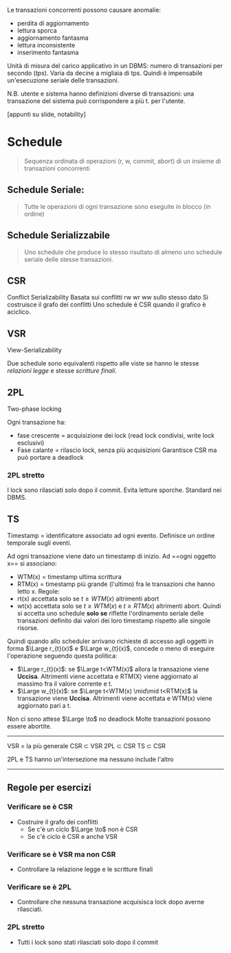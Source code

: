 Le transazioni concorrenti possono causare anomalie: 
- perdita di aggiornamento 
- lettura sporca
- aggiornamento fantasma
- lettura inconsistente
- inserimento fantasma

Unità di misura del carico applicativo in un DBMS: numero di transazioni per secondo (*tps*). Varia da decine a migliaia di tps. 
Quindi è impensabile un'esecuzione seriale delle transazioni. 

N.B. utente e sistema hanno definizioni diverse di transazioni: una transazione del sistema può corrispondere a più t. per l'utente. 

[appunti su slide, notability]

# Schedule 
> Sequenza ordinata di operazioni (r, w, commit, abort) di un insieme di transazioni concorrenti


## Schedule Seriale: 
> Tutte le operazioni di ogni transazione sono eseguite in blocco (in ordine)


## Schedule Serializzabile 
> Uno schedule che produce lo stesso risultato di almeno uno schedule seriale delle stesse transazioni. 


## CSR
Conflict Serializability
Basata sui conflitti rw wr ww sullo stesso dato
Si costruisce il grafo dei conflitti 
Uno schedule è CSR quando il grafico è aciclico. 

## VSR 
View-Serializability

Due schedule sono equivalenti rispetto alle viste  se hanno le stesse *relazioni legge* e stesse *scritture finali*. 

## 2PL
Two-phase locking

Ogni transazione ha: 
- fase crescente = acquisizione dei lock (read lock condivisi, write lock esclusivi) 
- Fase calante = rilascio lock, senza più acquisizioni
Garantisce CSR ma può portare a deadlock 

### 2PL stretto
I lock sono rilasciati solo dopo il commit. Evita letture sporche. Standard nei DBMS. 

## TS
Timestamp = identificatore associato ad ogni evento. Definisce un ordine temporale sugli eventi. 

Ad ogni transazione viene dato un timestamp di inizio. 
Ad ==ogni oggetto x== si associano: 
- WTM(x) = timestamp ultima scrittura
- RTM(x) = timestamp più grande (l'ultimo) fra le transazioni che hanno letto x. 
Regole: 
- rt(x) accettata solo se $t\geq WTM(x)$ altrimenti abort
- wt(x) accettata solo se $t\geq WTM(x)$ e $t \geq RTM(x)$ altrimenti abort. 
Quindi si accetta uno schedule **solo se** riflette l'ordinamento seriale delle transazioni definito dai valori dei loro timestamp rispetto alle singole risorse. 

Quindi quando allo scheduler arrivano richieste di accesso agli oggetti in forma $\Large r_{t}(x)$ e $\Large w_{t}(x)$, concede o meno di eseguire l'operazione seguendo questa politica: 
- $\Large r_{t}(x)$: se $\Large t<WTM(x)$ allora la transazione viene **Uccisa**. Altrimenti viene accettata e RTM(X) viene aggiornato al massimo fra il valore corrente e t. 
- $\Large w_{t}(x)$: se $\Large t<WTM(x)  \mid\mid t<RTM(x)$ la transazione viene **Uccisa**. Altrimenti viene accettata e WTM(x) viene aggiornato pari a t.  

Non ci sono attese $\Large \to$ no deadlock 
Molte transazioni possono essere abortite. 



---

VSR = la più generale
CSR ⊂ VSR
2PL ⊂ CSR
TS ⊂ CSR

2PL e TS hanno un'intersezione ma nessuno include l'altro 

---

## Regole per esercizi

### Verificare se è CSR
- Costruire il grafo dei conflitti 
	- Se c'è un ciclo $\Large \to$ non è CSR
	- Se c'è ciclo è CSR e anche VSR

### Verificare se è VSR ma non CSR 
- Controllare la relazione legge e le scritture finali 

### Verificare se è 2PL 
- Controllare che nessuna transazione acquisisca lock dopo averne rilasciati. 
### 2PL stretto
- Tutti i lock sono stati rilasciati solo dopo il commit

